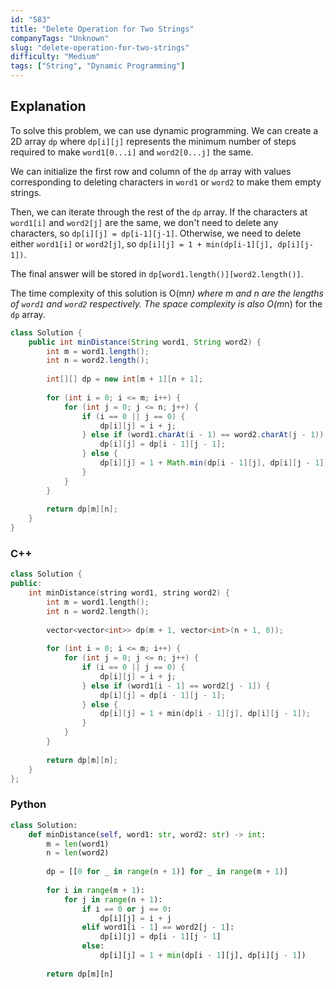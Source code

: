 ```yaml
---
id: "583"
title: "Delete Operation for Two Strings"
companyTags: "Unknown"
slug: "delete-operation-for-two-strings"
difficulty: "Medium"
tags: ["String", "Dynamic Programming"]
---
```


## Explanation

To solve this problem, we can use dynamic programming. We can create a 2D array `dp` where `dp[i][j]` represents the minimum number of steps required to make `word1[0...i]` and `word2[0...j]` the same. 

We can initialize the first row and column of the `dp` array with values corresponding to deleting characters in `word1` or `word2` to make them empty strings.

Then, we can iterate through the rest of the `dp` array. If the characters at `word1[i]` and `word2[j]` are the same, we don't need to delete any characters, so `dp[i][j] = dp[i-1][j-1]`. Otherwise, we need to delete either `word1[i]` or `word2[j]`, so `dp[i][j] = 1 + min(dp[i-1][j], dp[i][j-1])`.

The final answer will be stored in `dp[word1.length()][word2.length()]`.

The time complexity of this solution is O(m*n) where m and n are the lengths of `word1` and `word2` respectively. The space complexity is also O(m*n) for the `dp` array.
```java
class Solution {
    public int minDistance(String word1, String word2) {
        int m = word1.length();
        int n = word2.length();
        
        int[][] dp = new int[m + 1][n + 1];
        
        for (int i = 0; i <= m; i++) {
            for (int j = 0; j <= n; j++) {
                if (i == 0 || j == 0) {
                    dp[i][j] = i + j;
                } else if (word1.charAt(i - 1) == word2.charAt(j - 1)) {
                    dp[i][j] = dp[i - 1][j - 1];
                } else {
                    dp[i][j] = 1 + Math.min(dp[i - 1][j], dp[i][j - 1]);
                }
            }
        }
        
        return dp[m][n];
    }
}
```

### C++
```cpp
class Solution {
public:
    int minDistance(string word1, string word2) {
        int m = word1.length();
        int n = word2.length();
        
        vector<vector<int>> dp(m + 1, vector<int>(n + 1, 0));
        
        for (int i = 0; i <= m; i++) {
            for (int j = 0; j <= n; j++) {
                if (i == 0 || j == 0) {
                    dp[i][j] = i + j;
                } else if (word1[i - 1] == word2[j - 1]) {
                    dp[i][j] = dp[i - 1][j - 1];
                } else {
                    dp[i][j] = 1 + min(dp[i - 1][j], dp[i][j - 1]);
                }
            }
        }
        
        return dp[m][n];
    }
};
```

### Python
```python
class Solution:
    def minDistance(self, word1: str, word2: str) -> int:
        m = len(word1)
        n = len(word2)
        
        dp = [[0 for _ in range(n + 1)] for _ in range(m + 1)]
        
        for i in range(m + 1):
            for j in range(n + 1):
                if i == 0 or j == 0:
                    dp[i][j] = i + j
                elif word1[i - 1] == word2[j - 1]:
                    dp[i][j] = dp[i - 1][j - 1]
                else:
                    dp[i][j] = 1 + min(dp[i - 1][j], dp[i][j - 1])
        
        return dp[m][n]
```